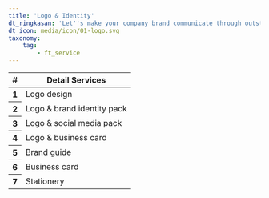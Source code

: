 ```yaml
---
title: 'Logo & Identity'
dt_ringkasan: 'Let''s make your company brand communicate through outstanding timeless logo.'
dt_icon: media/icon/01-logo.svg
taxonomy:
    tag:
        - ft_service
---
```


<table class="table table-hover">
<thead>
  <tr>
	<th>#</th>
	<th>Detail Services</th>
  </tr>
</thead>
<tbody>
  <tr>
  <th scope="row">1</th>
  <td>Logo design</td>
  </tr>
  <tr>
  <th scope="row">2</th>
  <td>Logo & brand identity pack</td>
  <tr>
  <th scope="row">3</th>
  <td>Logo & social media pack</td>
  </tr>
   <tr>
  <th scope="row">4</th>
  <td>Logo & business card</td>
  </tr>
  <tr>
  <th scope="row">5</th>
  <td>Brand guide</td>
  </tr>
  <tr>
  <th scope="row">6</th>
  <td>Business card</td>
  </tr>
  <tr>
  <th scope="row">7</th>
  <td>Stationery</td>
  </tr>
</tbody>
</table>
